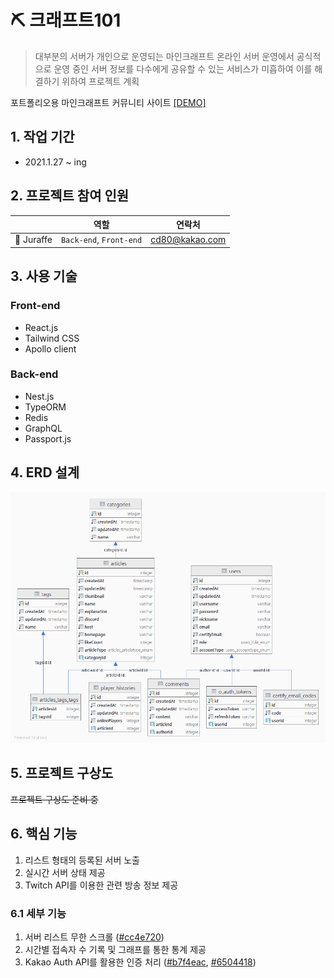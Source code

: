 # ⛏️ 크래프트101

> 대부분의 서버가 개인으로 운영되는 마인크래프트 온라인 서버 운영에서 공식적으로 운영 중인 서버 정보를 다수에게 공유할 수 있는 서비스가 미흡하여 이를 해결하기 위하여 프로젝트 계획

포트폴리오용 마인크래프트 커뮤니티 사이트 [[DEMO]](https://craft101.juraffe.dev/)

## 1. 작업 기간

- 2021.1.27 ~ ing

## 2. 프로젝트 참여 인원

|            | 역할                    | 연락처         |
| ---------- | ----------------------- | -------------- |
| 🦒 Juraffe | `Back-end`, `Front-end` | cd80@kakao.com |

## 3. 사용 기술

### Front-end

- React.js
- Tailwind CSS
- Apollo client

### Back-end

- Nest.js
- TypeORM
- Redis
- GraphQL
- Passport.js

## 4. ERD 설계

![ERD](./images/erd.png)

## 5. 프로젝트 구상도

~~프로젝트 구상도 준비 중~~

## 6. 핵심 기능

1. 리스트 형태의 등록된 서버 노출
2. 실시간 서버 상태 제공
3. Twitch API를 이용한 관련 방송 정보 제공

### 6.1 세부 기능

1. 서버 리스트 무한 스크롤 ([#cc4e720](https://github.com/aid95/craft101-webapp/commit/cc4e7202468cbc04b871a61e432d90fe207cab82))
2. 시간별 접속자 수 기록 및 그래프를 통한 통계 제공
3. Kakao Auth API를 활용한 인증 처리 ([#b7f4eac](https://github.com/aid95/craft101-webapp/commit/b7f4eace1f42b20710074e684891acf1554d8fb1), [#6504418](https://github.com/aid95/craft101-webapp/commit/6504418c9268df9f726b6e16f9c407677e076ee0))
